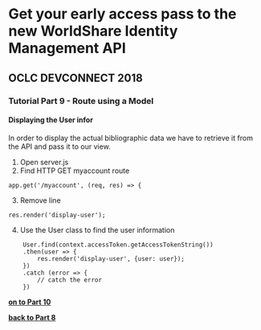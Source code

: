 # Get your early access pass to the new WorldShare Identity Management API
## OCLC DEVCONNECT 2018
### Tutorial Part 9 - Route using a Model 

#### Displaying the User infor
In order to display the actual bibliographic data we have to retrieve it from the API and pass it to our view.
1. Open server.js
2. Find HTTP GET myaccount route
```
app.get('/myaccount', (req, res) => {
```
3. Remove line
```
res.render('display-user'); 
``` 
4. Use the User class to find the user information

```
    User.find(context.accessToken.getAccessTokenString())
    .then(user => {
        res.render('display-user', {user: user});
    })
    .catch (error => {
        // catch the error
    })
```

**[on to Part 10](tutorial-10.md)**

**[back to Part 8](tutorial-08.md)**